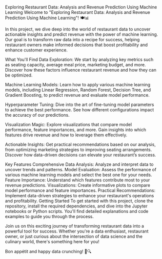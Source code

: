 Exploring Restaurant Data: Analysis and Revenue Prediction Using Machine Learning
Welcome to "Exploring Restaurant Data: Analysis and Revenue Prediction Using Machine Learning"! 🍽️📊

In this project, we dive deep into the world of restaurant data to uncover actionable insights and predict revenue with the power of machine learning. Our goal is to transform raw data into a recipe for success, helping restaurant owners make informed decisions that boost profitability and enhance customer experience.

What You'll Find
Data Exploration: We start by analyzing key metrics such as seating capacity, average meal price, marketing budget, and more. Discover how these factors influence restaurant revenue and how they can be optimized.

Machine Learning Models: Learn how to apply various machine learning models, including Linear Regression, Random Forest, Decision Tree, and Gradient Boosting, to predict revenue and evaluate model performance.

Hyperparameter Tuning: Dive into the art of fine-tuning model parameters to achieve the best performance. See how different configurations impact the accuracy of our predictions.

Visualization Magic: Explore visualizations that compare model performance, feature importances, and more. Gain insights into which features drive revenue and how to leverage them effectively.

Actionable Insights: Get practical recommendations based on our analysis, from optimizing marketing strategies to improving seating arrangements. Discover how data-driven decisions can elevate your restaurant’s success.

Key Features
Comprehensive Data Analysis: Analyze and interpret data to uncover trends and patterns.
Model Evaluation: Assess the performance of various machine learning models and select the best one for your needs.
Feature Importance: Understand which features contribute most to your revenue predictions.
Visualizations: Create informative plots to compare model performance and feature importances.
Practical Recommendations: Implement data-driven strategies to enhance your restaurant's operations and profitability.
Getting Started
To get started with this project, clone the repository, install the required dependencies, and dive into the Jupyter notebooks or Python scripts. You'll find detailed explanations and code examples to guide you through the process.

Join us on this exciting journey of transforming restaurant data into a powerful tool for success. Whether you're a data enthusiast, restaurant owner, or just curious about the intersection of data science and the culinary world, there's something here for you!

Bon appétit and happy data crunching! 🍴🔍

